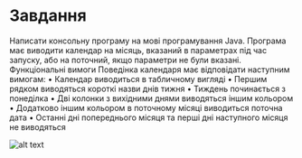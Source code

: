 # Завдання
Написати консольну програму на мові програмування Java. Програма має виводити календар на місяць, вказаний в параметрах під час запуску, або на поточний, якщо параметри не були вказані. 
Функціональні вимоги
Поведінка календаря має відповідати наступним вимогам:
•	Календар виводиться в табличному вигляді
•	Першим рядком виводяться короткі назви днів тижня
•	Тиждень починається з понеділка
•	Дві колонки з вихідними днями виводяться іншим кольором
•	Додатково іншим кольором в поточному місяці виводиться поточна дата
•	Останні дні попереднього місяця та перші дні наступного місяця не виводяться


![alt text](http://i.piccy.info/i9/5e8eabb06c961d34c5382123308650f2/1569447414/34775/1339577/Annotatsyia_2019_09_26_002502.png)
